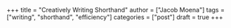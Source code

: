 +++
title = "Creatively Writing Shorthand"
author = ["Jacob Moena"]
tags = ["writing", "shorthand", "efficiency"]
categories = ["post"]
draft = true
+++
